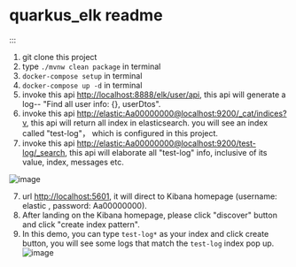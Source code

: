 # quarkus_elk readme
:::
1. git clone this project
2. type `./mvnw clean package` in terminal
3. `docker-compose setup` in terminal
4. `docker-compose up -d` in terminal
5. invoke this api <http://localhost:8888/elk/user/api>, this api will generate a log-- "Find all user info: {}, userDtos".
6. invoke this api <http://elastic:Aa00000000@localhost:9200/_cat/indices?v>, this api will return all index in elasticsearch. you will see an index called "test-log"， which is configured in this project.
7. invoke this api <http://elastic:Aa00000000@localhost:9200/test-log/_search>, this api will elaborate all "test-log" info, inclusive of its value, index, messages etc.

![image](https://github.com/Mighty-Sam/quarkus_elk/assets/104480930/12a7b35f-ca1f-45d2-ab9e-2504373d79d3)

7. url <http://localhost:5601>, it will direct to Kibana homepage (username: elastic , password: Aa00000000).
8. After landing on the Kibana homepage, please click "discover" button and click "create index pattern".
9. In this demo, you can type `test-log*` as your index and click create button, you will see some logs that match the `test-log` index pop up.
![image](https://github.com/Mighty-Sam/quarkus_elk/assets/104480930/13c504e7-a08b-490f-b1c5-53b59711f389)



